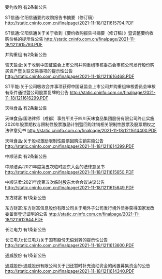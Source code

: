 要约收购 有2条新公告 

ST信通:亿阳信通要约收购报告书摘要（修订稿） http://static.cninfo.com.cn/finalpage/2021-11-18/1211615794.PDF 

ST信通:亿阳信通关于关于收到《要约收购报告书摘要（修订稿）》暨调整要约收购价格的提示性公告 http://static.cninfo.com.cn/finalpage/2021-11-18/1211615793.PDF 

并购重组 有2条新公告 

雪天盐业:关于收到中国证监会上市公司并购重组审核委员会审核公司发行股份购买资产暨关联交易事项的提示性公告 http://static.cninfo.com.cn/finalpage/2021-11-18/1211616468.PDF 

ST平能:关于公司吸收合并事项获得中国证监会上市公司并购重组审核委员会审核有条件通过暨公司股票复牌的公告 http://static.cninfo.com.cn/finalpage/2021-11-18/1211616299.PDF 

天味食品 有2条新公告 

天味食品:国浩律师（成都）事务所关于四川天味食品集团股份有限公司终止实施2020年股票期权与限制性股票激励计划暨回购注销相关限制性股票及股票期权之法律意见书 http://static.cninfo.com.cn/finalpage/2021-11-18/1211614400.PDF 

天味食品:关于股权激励限制性股票回购注销实施公告 http://static.cninfo.com.cn/finalpage/2021-11-18/1211614399.PDF 

中顺洁柔 有2条新公告 

中顺洁柔:2021年度第五次临时股东大会的法律意见书 http://static.cninfo.com.cn/finalpage/2021-11-18/1211615650.PDF 

中顺洁柔:2021年度第五次临时股东大会会议决议公告 http://static.cninfo.com.cn/finalpage/2021-11-18/1211615649.PDF 

东方财富 有1条新公告 

东方财富:东方财富信息股份有限公司关于境外子公司发行境外债券获得国家发改委备案登记证明的公告 http://static.cninfo.com.cn/finalpage/2021-11-18/1211612944.PDF 

长江电力 有1条新公告 

长江电力:长江电力关于国有股份无偿划转的提示性公告 http://static.cninfo.com.cn/finalpage/2021-11-18/1211613600.PDF 

通威股份 有1条新公告 

通威股份:通威股份有限公司关于归还暂时补充流动资金的闲置募集资金的公告 http://static.cninfo.com.cn/finalpage/2021-11-18/1211614340.PDF 

